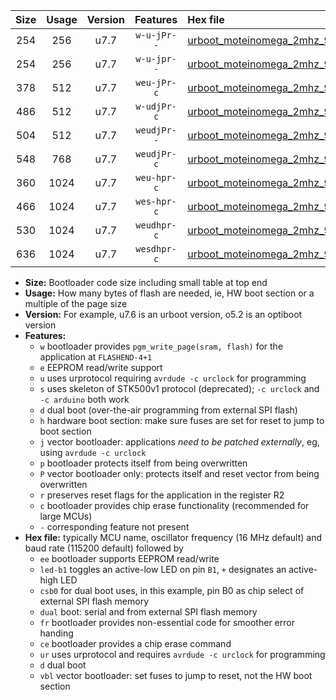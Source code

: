 |Size|Usage|Version|Features|Hex file|
|:-:|:-:|:-:|:-:|:--|
|254|256|u7.7|`w-u-jPr--`|[urboot_moteinomega_2mhz_9600bps_led+d7_ur_vbl.hex](https://raw.githubusercontent.com/stefanrueger/urboot.hex/main/boards/moteinomega/fcpu_2mhz/9600_bps/urboot_moteinomega_2mhz_9600bps_led+d7_ur_vbl.hex)|
|254|256|u7.7|`w-u-jpr--`|[urboot_moteinomega_2mhz_9600bps_led+d7_fr_ur_vbl.hex](https://raw.githubusercontent.com/stefanrueger/urboot.hex/main/boards/moteinomega/fcpu_2mhz/9600_bps/urboot_moteinomega_2mhz_9600bps_led+d7_fr_ur_vbl.hex)|
|378|512|u7.7|`weu-jPr-c`|[urboot_moteinomega_2mhz_9600bps_ee_led+d7_fr_ce_ur_vbl.hex](https://raw.githubusercontent.com/stefanrueger/urboot.hex/main/boards/moteinomega/fcpu_2mhz/9600_bps/urboot_moteinomega_2mhz_9600bps_ee_led+d7_fr_ce_ur_vbl.hex)|
|486|512|u7.7|`w-udjPr-c`|[urboot_moteinomega_2mhz_9600bps_led+d7_csc7_dual_fr_ce_ur_vbl.hex](https://raw.githubusercontent.com/stefanrueger/urboot.hex/main/boards/moteinomega/fcpu_2mhz/9600_bps/urboot_moteinomega_2mhz_9600bps_led+d7_csc7_dual_fr_ce_ur_vbl.hex)|
|504|512|u7.7|`weudjPr--`|[urboot_moteinomega_2mhz_9600bps_ee_led+d7_csc7_dual_fr_ur_vbl.hex](https://raw.githubusercontent.com/stefanrueger/urboot.hex/main/boards/moteinomega/fcpu_2mhz/9600_bps/urboot_moteinomega_2mhz_9600bps_ee_led+d7_csc7_dual_fr_ur_vbl.hex)|
|548|768|u7.7|`weudjPr-c`|[urboot_moteinomega_2mhz_9600bps_ee_led+d7_csc7_dual_fr_ce_ur_vbl.hex](https://raw.githubusercontent.com/stefanrueger/urboot.hex/main/boards/moteinomega/fcpu_2mhz/9600_bps/urboot_moteinomega_2mhz_9600bps_ee_led+d7_csc7_dual_fr_ce_ur_vbl.hex)|
|360|1024|u7.7|`weu-hpr-c`|[urboot_moteinomega_2mhz_9600bps_ee_led+d7_fr_ce_ur.hex](https://raw.githubusercontent.com/stefanrueger/urboot.hex/main/boards/moteinomega/fcpu_2mhz/9600_bps/urboot_moteinomega_2mhz_9600bps_ee_led+d7_fr_ce_ur.hex)|
|466|1024|u7.7|`wes-hpr-c`|[urboot_moteinomega_2mhz_9600bps_ee_led+d7_fr_ce.hex](https://raw.githubusercontent.com/stefanrueger/urboot.hex/main/boards/moteinomega/fcpu_2mhz/9600_bps/urboot_moteinomega_2mhz_9600bps_ee_led+d7_fr_ce.hex)|
|530|1024|u7.7|`weudhpr-c`|[urboot_moteinomega_2mhz_9600bps_ee_led+d7_csc7_dual_fr_ce_ur.hex](https://raw.githubusercontent.com/stefanrueger/urboot.hex/main/boards/moteinomega/fcpu_2mhz/9600_bps/urboot_moteinomega_2mhz_9600bps_ee_led+d7_csc7_dual_fr_ce_ur.hex)|
|636|1024|u7.7|`wesdhpr-c`|[urboot_moteinomega_2mhz_9600bps_ee_led+d7_csc7_dual_fr_ce.hex](https://raw.githubusercontent.com/stefanrueger/urboot.hex/main/boards/moteinomega/fcpu_2mhz/9600_bps/urboot_moteinomega_2mhz_9600bps_ee_led+d7_csc7_dual_fr_ce.hex)|

- **Size:** Bootloader code size including small table at top end
- **Usage:** How many bytes of flash are needed, ie, HW boot section or a multiple of the page size
- **Version:** For example, u7.6 is an urboot version, o5.2 is an optiboot version
- **Features:**
  + `w` bootloader provides `pgm_write_page(sram, flash)` for the application at `FLASHEND-4+1`
  + `e` EEPROM read/write support
  + `u` uses urprotocol requiring `avrdude -c urclock` for programming
  + `s` uses skeleton of STK500v1 protocol (deprecated); `-c urclock` and `-c arduino` both work
  + `d` dual boot (over-the-air programming from external SPI flash)
  + `h` hardware boot section: make sure fuses are set for reset to jump to boot section
  + `j` vector bootloader: applications *need to be patched externally*, eg, using `avrdude -c urclock`
  + `p` bootloader protects itself from being overwritten
  + `P` vector bootloader only: protects itself and reset vector from being overwritten
  + `r` preserves reset flags for the application in the register R2
  + `c` bootloader provides chip erase functionality (recommended for large MCUs)
  + `-` corresponding feature not present
- **Hex file:** typically MCU name, oscillator frequency (16 MHz default) and baud rate (115200 default) followed by
  + `ee` bootloader supports EEPROM read/write
  + `led-b1` toggles an active-low LED on pin `B1`, `+` designates an active-high LED
  + `csb0` for dual boot uses, in this example, pin B0 as chip select of external SPI flash memory
  + `dual` boot: serial and from external SPI flash memory
  + `fr` bootloader provides non-essential code for smoother error handing
  + `ce` bootloader provides a chip erase command
  + `ur` uses urprotocol and requires `avrdude -c urclock` for programming
  + `d` dual boot
  + `vbl` vector bootloader: set fuses to jump to reset, not the HW boot section
